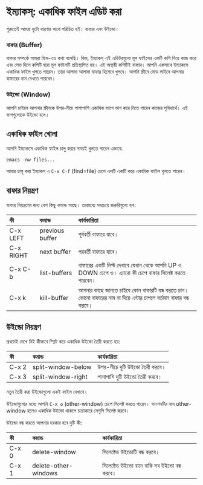 # ইম্যাকস্: একাধিক ফাইল এডিট করা

শুরুতেই আমরা দুটো ধারণার সাথে পরিচিত হই। বাফার এবং উইন্ডো।

### বাফার \(Buffer\)

বাফার সম্পর্কে আমরা ভিম-এও কথা বলেছি। ভিম, ইম্যাকস্ এই এডিটরগুলো মূল ফাইলের একটি কপি নিয়ে কাজ করে এবং সেভ দিলে কপিটি দ্বারা মূল ফাইলটি প্রতিস্থাপিত হয়। এই অস্থায়ী কপিটিই বাফার। আপনি একসাথে ইম্যাকসে একাধিক ফাইল খুলতে পারেন। তারা আলাদা আলাদা বাফার হিসেবে খুলবে। আপনি স্ক্রীনে মোড লাইনে আপনার বাফারের নাম দেখতে পারবেন।

### উইন্ডো \(Window\)

আপনি চাইলে আপনার স্ক্রীনকে উপর-নীচে পাশাপাশি একাধিক ভাগে ভাগ করে নিতে পারেন কাজের সুবিধার্থে। এই ভাগগুলোকে উইন্ডো বলে।

## একাধিক ফাইল খোলা

আপনি ইম্যাকসে একাধিক ফাইল চালু করার সময়ই খুলতে পারেন এভাবে:

```text
emacs -nw files...
```

আবার চালু করা ইম্যাকস্ এ `C-x C-f` \(find=file\) চেপে এলটি একটি করে একাধিক ফাইল খুলতে পারেন।

## বাফার নিয়ন্ত্রণ

বাফার নিয়ন্ত্রণের জন্য বেশ কিছু কমান্ড আছে। তারমধ্যে সবচেয়ে জরুরিগুলো হল:

| কী | কমান্ড | কার্যকারিতা |
| :--- | :--- | :--- |
| C-x LEFT | previous buffer | পূর্ববর্তী বাফারে যাবে। |
| C-x RIGHT | next buffer | পরবর্তী বাফারে যাবে। |
| C-x C-b | list-buffers | বাফারের একটি লিস্ট দেখাবে যেখান থেকে আপনি UP ও DOWN চেপে ও। এ্যারো কী চেপে বাফার সিলেক্ট করতে পারবেন। |
| C-x k | kill-buffer | আপনার কাছে জানতে চাইবে কোন বাফারটি বন্ধ করতে চান।  কোনো বাফারের নাম না দিয়ে এন্টার চাপলে বর্তমান বাফার বন্ধ করবে। |

## উইন্ডো নিয়ন্ত্রণ

প্রথমেই দেখে নিই কীভাবে স্প্লিট করে একাধিক উইন্ডো তৈরী করতে হয়:

| কী | কমান্ড | কার্যকারিতা |
| :--- | :--- | :--- |
| C-x 2 | split-window-below | উপর-নীচে দুটি উইন্ডো তৈরী করবে। |
| C-x 3 | split-window-right | পাশাপাশি দুটি উইন্ডো তৈরী করবে। |

নতুন তৈরী করা উইন্ডোগুলো একই ফাইল দেখাবে।

উইন্ডোগুলোর মধ্যে আপনি `C-x o` \(other-window\) চেপে সিলেক্ট করতে পারেন। ফাংশনটির নাম other-window হলেও একাধিক উইন্ডো থাকলে চক্রাকারে সেগুলি সিলেক্ট করবে।

উইন্ডো বন্ধ করতে আপনার দরকার হবে দুটি কী:

| কী | কমান্ড | কার্যকারিতা |
| :--- | :--- | :--- |
| C-x 0 | delete-window | সিলেক্টেড উইন্ডোটি বন্ধ করবে। |
| C-x 1 | delete-other-windows | সিলেক্টেড উইন্ডো বাদে বাকি সব উইন্ডো বন্ধ করবে। |

